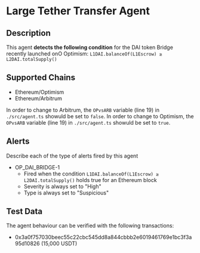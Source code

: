 # Large Tether Transfer Agent

## Description

This agent **detects the following condition** for the DAI token Bridge recently launched onO Optimism: 
`L1DAI.balanceOf(L1Escrow) ≥ L2DAI.totalSupply()`

## Supported Chains

- Ethereum/Optimism
- Ethereum/Arbitrum

In order to change to Arbitrum, the `OPvsARB` variable (line 19) in `./src/agent.ts` showuld be set to `false`.
In order to change to Optimism, the `OPvsARB` variable (line 19) in `./src/agent.ts` showuld be set to `true`.

## Alerts

Describe each of the type of alerts fired by this agent

- OP_DAI_BRIDGE-1
  - Fired when the condition `L1DAI.balanceOf(L1Escrow) ≥ L2DAI.totalSupply()` holds true for an Ethereum block
  - Severity is always set to "High" 
  - Type is always set to "Suspicious"
## Test Data

The agent behaviour can be verified with the following transactions:

- 0x3a0f757030beec55c22cbc545dd8a844cbbb2e6019461769e1bc3f3a95d10826 (15,000 USDT)
